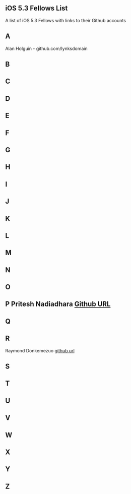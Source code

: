 ## iOS 5.3 Fellows List

A list of iOS 5.3 Fellows with links to their Github accounts

## A 
 Alan Holguin - github.com/lynksdomain
## B 

## C

## D

## E 

## F

## G

## H 

## I 

## J

## K

## L

## M

## N

## O

## P Pritesh Nadiadhara [Github URL](https://github.com/PNadiadhara)

## Q
 
## R 
 Raymond Donkemezuo [github url](https://github.com/Donkemezuo/) 
## S 

## T

## U

## V

## W

## X

## Y

## Z

